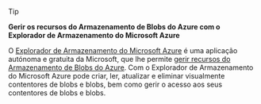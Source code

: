 > [!TIP]
> 
> **Gerir os recursos do Armazenamento de Blobs do Azure com o Explorador de Armazenamento do Microsoft Azure**
> 
> O [Explorador de Armazenamento do Microsoft Azure](../articles/vs-azure-tools-storage-manage-with-storage-explorer.md) é uma aplicação autónoma e gratuita da Microsoft, que lhe permite [gerir recursos do Armazenamento de Blobs do Azure](../articles/vs-azure-tools-storage-explorer-blobs.md). Com o Explorador de Armazenamento do Microsoft Azure pode criar, ler, atualizar e eliminar visualmente contentores de blobs e blobs, bem como gerir o acesso aos seus contentores de blobs e blobs.




<!--HONumber=Dec16_HO2-->



